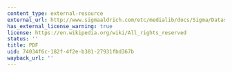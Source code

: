 ```yaml
---
content_type: external-resource
external_url: http://www.sigmaaldrich.com/etc/medialib/docs/Sigma/Datasheet/5/r4642dat.Par.0001.File.tmp/r4642dat.pdf
has_external_license_warning: true
license: https://en.wikipedia.org/wiki/All_rights_reserved
status: ''
title: PDF
uid: 74034f6c-182f-4f2e-b381-27931fbd367b
wayback_url: ''
---
```

